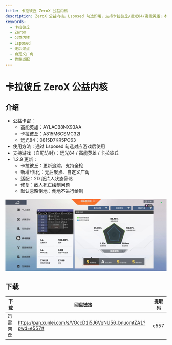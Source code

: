 ```yaml
---
title: 卡拉彼丘 ZeroX 公益内核
description: ZeroX 公益内核，Lsposed 勾选即用，支持卡拉彼丘/远光84/高能英雄；本次更新含全枪支持、无后聚点、自定义广角、骨骼适配与绘制修复。
keywords:
  - 卡拉彼丘
  - ZeroX
  - 公益内核
  - Lsposed
  - 无后聚点
  - 自定义广角
  - 骨骼适配
---
```


# 卡拉彼丘 ZeroX 公益内核

## 介绍
- 公益卡密：
  - 高能英雄：AYLACB8NX93AA
  - 卡拉彼丘：A815M6CSMC32I
  - 远光84：0815D7KR5PO63
- 使用方法：通过 Lsposed 勾选对应游戏后使用
- 支持游戏（自配防封）：远光84 / 高能英雄 / 卡拉彼丘
- 1.2.9 更新：
  - 卡拉彼丘：更新追踪，支持全枪
  - 新增/优化：无后聚点、自定义广角
  - 适配：2D 纸片人状态骨骼
  - 修复：敌人死亡绘制问题
  - 默认忽略倒地：倒地不进行绘制

![卡拉彼丘 ZeroX 公益内核](image.png)

## 下载
| 下载     | 网盘链接                                                                 | 提取码 |
| -------- | ------------------------------------------------------------------------ | ------ |
| 迅雷网盘 | https://pan.xunlei.com/s/VOccD1i5J6VqNU56_bnuomtZA1?pwd=e557#            | e557   |
